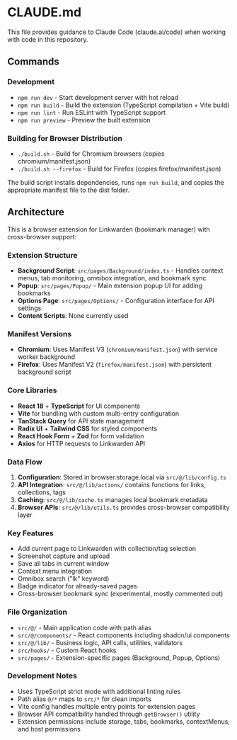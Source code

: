 # CLAUDE.md

This file provides guidance to Claude Code (claude.ai/code) when working with code in this repository.

## Commands

### Development

- `npm run dev` - Start development server with hot reload
- `npm run build` - Build the extension (TypeScript compilation + Vite build)
- `npm run lint` - Run ESLint with TypeScript support
- `npm run preview` - Preview the built extension

### Building for Browser Distribution

- `./build.sh` - Build for Chromium browsers (copies chromium/manifest.json)
- `./build.sh --firefox` - Build for Firefox (copies firefox/manifest.json)

The build script installs dependencies, runs `npm run build`, and copies the appropriate manifest file to the dist folder.

## Architecture

This is a browser extension for Linkwarden (bookmark manager) with cross-browser support:

### Extension Structure

- **Background Script**: `src/pages/Background/index.ts` - Handles context menus, tab monitoring, omnibox integration, and bookmark sync
- **Popup**: `src/pages/Popup/` - Main extension popup UI for adding bookmarks
- **Options Page**: `src/pages/Options/` - Configuration interface for API settings
- **Content Scripts**: None currently used

### Manifest Versions

- **Chromium**: Uses Manifest V3 (`chromium/manifest.json`) with service worker background
- **Firefox**: Uses Manifest V2 (`firefox/manifest.json`) with persistent background script

### Core Libraries

- **React 18** + **TypeScript** for UI components
- **Vite** for bundling with custom multi-entry configuration
- **TanStack Query** for API state management
- **Radix UI** + **Tailwind CSS** for styled components
- **React Hook Form** + **Zod** for form validation
- **Axios** for HTTP requests to Linkwarden API

### Data Flow

1. **Configuration**: Stored in browser.storage.local via `src/@/lib/config.ts`
2. **API Integration**: `src/@/lib/actions/` contains functions for links, collections, tags
3. **Caching**: `src/@/lib/cache.ts` manages local bookmark metadata
4. **Browser APIs**: `src/@/lib/utils.ts` provides cross-browser compatibility layer

### Key Features

- Add current page to Linkwarden with collection/tag selection
- Screenshot capture and upload
- Save all tabs in current window
- Context menu integration
- Omnibox search ("lk" keyword)
- Badge indicator for already-saved pages
- Cross-browser bookmark sync (experimental, mostly commented out)

### File Organization

- `src/@/` - Main application code with path alias
- `src/@/components/` - React components including shadcn/ui components
- `src/@/lib/` - Business logic, API calls, utilities, validators
- `src/hooks/` - Custom React hooks
- `src/pages/` - Extension-specific pages (Background, Popup, Options)

### Development Notes

- Uses TypeScript strict mode with additional linting rules
- Path alias `@/*` maps to `src/*` for clean imports
- Vite config handles multiple entry points for extension pages
- Browser API compatibility handled through `getBrowser()` utility
- Extension permissions include storage, tabs, bookmarks, contextMenus, and host permissions
